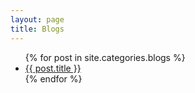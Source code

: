 ```yaml
---
layout: page
title: Blogs
---
```


<ul>
  {% for post in site.categories.blogs %}
    <li>
      <a href=".{{ post.url }}">{{ post.title }}</a>
    </li>
  {% endfor %}
</ul>